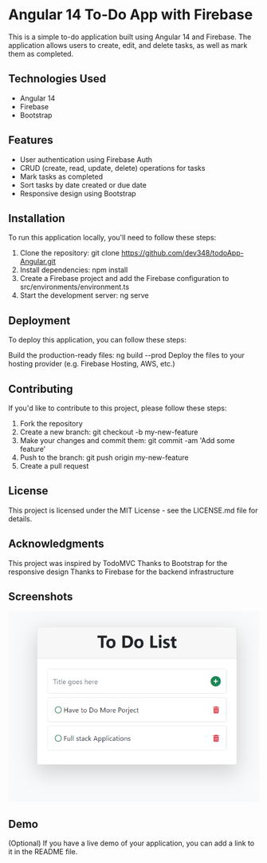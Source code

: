 # Angular 14 To-Do App with Firebase
This is a simple to-do application built using Angular 14 and Firebase. The application allows users to create, edit, and delete tasks, as well as mark them as completed.

## Technologies Used
- Angular 14
- Firebase
- Bootstrap
## Features
- User authentication using Firebase Auth
- CRUD (create, read, update, delete) operations for tasks
- Mark tasks as completed
- Sort tasks by date created or due date
- Responsive design using Bootstrap
## Installation
To run this application locally, you'll need to follow these steps:

1. Clone the repository: git clone https://github.com/dev348/todoApp-Angular.git
2. Install dependencies: npm install
3. Create a Firebase project and add the Firebase configuration to src/environments/environment.ts
4. Start the development server: ng serve
## Deployment
To deploy this application, you can follow these steps:

Build the production-ready files: ng build --prod
Deploy the files to your hosting provider (e.g. Firebase Hosting, AWS, etc.)
## Contributing
If you'd like to contribute to this project, please follow these steps:

1. Fork the repository
2. Create a new branch: git checkout -b my-new-feature
3. Make your changes and commit them: git commit -am 'Add some feature'
4. Push to the branch: git push origin my-new-feature
5. Create a pull request
## License
This project is licensed under the MIT License - see the LICENSE.md file for details.

## Acknowledgments
This project was inspired by TodoMVC
Thanks to Bootstrap for the responsive design
Thanks to Firebase for the backend infrastructure
## Screenshots

![ToDo APP!](src/assets/images/view.png "ToDo App ")

## Demo
(Optional) If you have a live demo of your application, you can add a link to it in the README file.